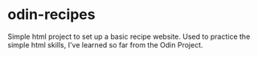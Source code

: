 # odin-recipes
Simple html project to set up a basic
recipe website.
Used to practice the simple html skills,
I've learned so far from the Odin Project.